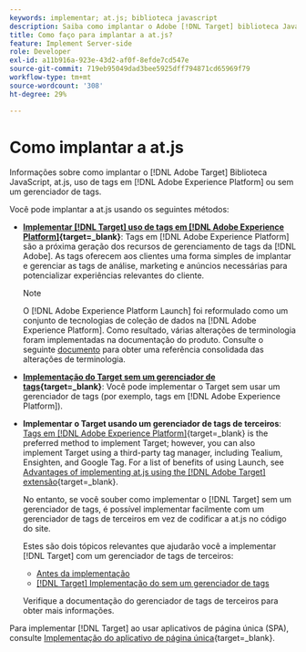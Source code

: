 ```yaml
---
keywords: implementar; at.js; biblioteca javascript
description: Saiba como implantar o Adobe [!DNL Target] biblioteca JavaScript da at.js usando tags no Adobe Experience Platform ou sem um gerenciador de tags.
title: Como faço para implantar a at.js?
feature: Implement Server-side
role: Developer
exl-id: a11b916a-923e-43d2-af0f-8efde7cd547e
source-git-commit: 719eb95049dad3bee5925dff794871cd65969f79
workflow-type: tm+mt
source-wordcount: '308'
ht-degree: 29%

---
```


# Como implantar a at.js

Informações sobre como implantar o [!DNL Adobe Target] Biblioteca JavaScript, at.js, uso de tags em [!DNL Adobe Experience Platform] ou sem um gerenciador de tags.

Você pode implantar a at.js usando os seguintes métodos:

* **[Implementar [!DNL Target] uso de tags em [!DNL Adobe Experience Platform]](https://developer.adobe.com/target/implement/client-side/atjs/how-to-deployatjs/implement-target-using-adobe-launch/){target=_blank}**: Tags em [!DNL Adobe Experience Platform] são a próxima geração dos recursos de gerenciamento de tags da [!DNL Adobe]. As tags oferecem aos clientes uma forma simples de implantar e gerenciar as tags de análise, marketing e anúncios necessárias para potencializar experiências relevantes do cliente.

   >[!NOTE]
   >
   >O [!DNL Adobe Experience Platform Launch] foi reformulado como um conjunto de tecnologias de coleção de dados na [!DNL Adobe Experience Platform]. Como resultado, várias alterações de terminologia foram implementadas na documentação do produto. Consulte o seguinte [documento](https://experienceleague.adobe.com/docs/experience-platform/tags/term-updates.html?lang=pt-BR) para obter uma referência consolidada das alterações de terminologia.

* **[Implementação do Target sem um gerenciador de tags](https://developer.adobe.com/target/implement/client-side/atjs/how-to-deployatjs/implement-target-without-a-tag-manager/){target=_blank}**: Você pode implementar o Target sem usar um gerenciador de tags (por exemplo, tags em [!DNL Adobe Experience Platform]).
* **Implementar o Target usando um gerenciador de tags de terceiros**: [Tags em [!DNL Adobe Experience Platform]](https://developer.adobe.com/target/implement/client-side/atjs/how-to-deployatjs/implement-target-using-adobe-launch/){target=_blank} is the preferred method to implement Target; however, you can also implement Target using a third-party tag manager, including Tealium, Ensighten, and Google Tag. For a list of benefits of using Launch, see [Advantages of implementing at.js using the [!DNL Adobe Target] extensão](https://developer.adobe.com/target/implement/client-side/atjs/how-to-deployatjs/implement-target-using-adobe-launch/){target=_blank}.

   No entanto, se você souber como implementar o [!DNL Target] sem um gerenciador de tags, é possível implementar facilmente com um gerenciador de tags de terceiros em vez de codificar a at.js no código do site.

   Estes são dois tópicos relevantes que ajudarão você a implementar [!DNL Target] com um gerenciador de tags de terceiros:

   * [Antes da implementação](https://developer.adobe.com/target/before-implement/)
   * [ [!DNL Target] Implementação do sem um gerenciador de tags](https://developer.adobe.com/target/implement/client-side/atjs/how-to-deployatjs/implement-target-without-a-tag-manager/)

   Verifique a documentação do gerenciador de tags de terceiros para obter mais informações.

Para implementar [!DNL Target] ao usar aplicativos de página única (SPA), consulte [Implementação do aplicativo de página única](https://developer.adobe.com/target/implement/client-side/atjs/how-to-deployatjs/target-atjs-single-page-application/){target=_blank}.

